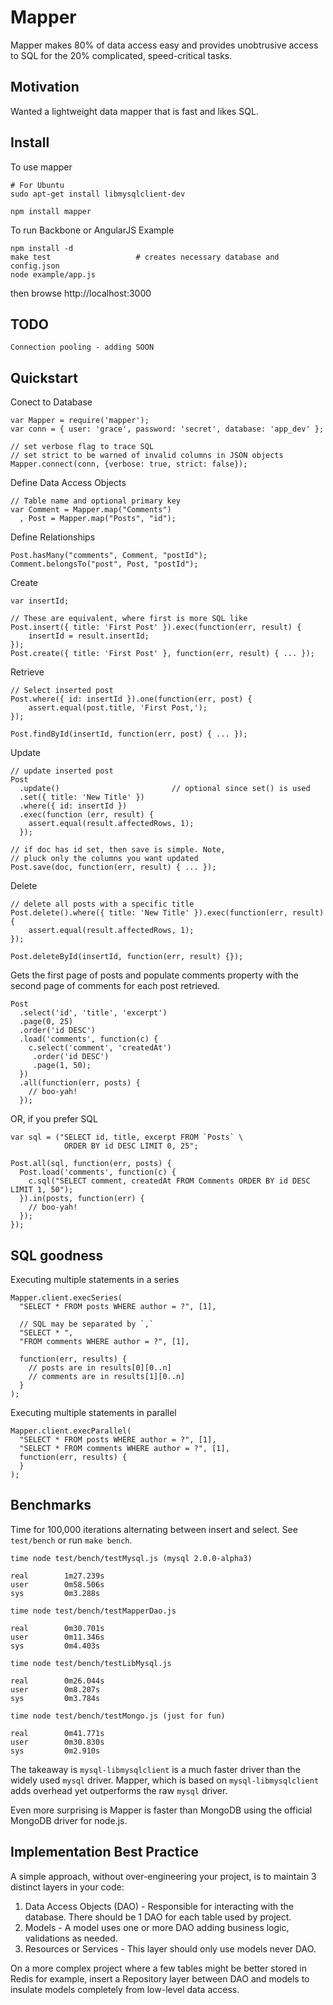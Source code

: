 # Mapper

Mapper makes 80% of data access easy and provides unobtrusive access
to SQL for the 20% complicated, speed-critical tasks.

## Motivation

Wanted a lightweight data mapper that is fast and likes SQL.

## Install

To use mapper

    # For Ubuntu
    sudo apt-get install libmysqlclient-dev

    npm install mapper

To run Backbone or AngularJS Example

    npm install -d
    make test                   # creates necessary database and config.json
    node example/app.js

then browse http://localhost:3000

## TODO

    Connection pooling - adding SOON

## Quickstart

Conect to Database

    var Mapper = require('mapper');
    var conn = { user: 'grace', password: 'secret', database: 'app_dev' };

    // set verbose flag to trace SQL
    // set strict to be warned of invalid columns in JSON objects
    Mapper.connect(conn, {verbose: true, strict: false});

Define Data Access Objects

    // Table name and optional primary key
    var Comment = Mapper.map("Comments")
      , Post = Mapper.map("Posts", "id");

Define Relationships

    Post.hasMany("comments", Comment, "postId");
    Comment.belongsTo("post", Post, "postId");

Create

    var insertId;

    // These are equivalent, where first is more SQL like
    Post.insert({ title: 'First Post' }).exec(function(err, result) {
        insertId = result.insertId;
    });
    Post.create({ title: 'First Post' }, function(err, result) { ... });

Retrieve

    // Select inserted post
    Post.where({ id: insertId }).one(function(err, post) {
        assert.equal(post.title, 'First Post,');
    });

    Post.findById(insertId, function(err, post) { ... });

Update

    // update inserted post
    Post
      .update()                         // optional since set() is used
      .set({ title: 'New Title' })
      .where({ id: insertId })
      .exec(function (err, result) {
        assert.equal(result.affectedRows, 1);
      });

    // if doc has id set, then save is simple. Note,
    // pluck only the columns you want updated
    Post.save(doc, function(err, result) { ... });

Delete

    // delete all posts with a specific title
    Post.delete().where({ title: 'New Title' }).exec(function(err, result) {
        assert.equal(result.affectedRows, 1);
    });

    Post.deleteById(insertId, function(err, result) {});


Gets the first page of posts and populate comments property with
the second page of comments for each post retrieved.

    Post
      .select('id', 'title', 'excerpt')
      .page(0, 25)
      .order('id DESC')
      .load('comments', function(c) {
        c.select('comment', 'createdAt')
         .order('id DESC')
         .page(1, 50);
      })
      .all(function(err, posts) {
        // boo-yah!
      });

OR, if you prefer SQL

    var sql = ("SELECT id, title, excerpt FROM `Posts` \
                ORDER BY id DESC LIMIT 0, 25";

    Post.all(sql, function(err, posts) {
      Post.load('comments', function(c) {
        c.sql("SELECT comment, createdAt FROM Comments ORDER BY id DESC LIMIT 1, 50");
      }).in(posts, function(err) {
        // boo-yah!
      });
    });


## SQL goodness

Executing multiple statements in a series

    Mapper.client.execSeries(
      "SELECT * FROM posts WHERE author = ?", [1],

      // SQL may be separated by `,`
      "SELECT * ",
      "FROM comments WHERE author = ?", [1],

      function(err, results) {
        // posts are in results[0][0..n]
        // comments are in results[1][0..n]
      }
    );


Executing multiple statements in parallel

    Mapper.client.execParallel(
      "SELECT * FROM posts WHERE author = ?", [1],
      "SELECT * FROM comments WHERE author = ?", [1],
      function(err, results) {
      }
    );

## Benchmarks

Time for 100,000 iterations alternating between insert and select. See `test/bench`
or run `make bench`.

    time node test/bench/testMysql.js (mysql 2.0.0-alpha3)

    real        1m27.239s
    user        0m58.506s
    sys         0m3.288s

    time node test/bench/testMapperDao.js

    real        0m30.701s
    user        0m11.346s
    sys         0m4.403s

    time node test/bench/testLibMysql.js

    real        0m26.044s
    user        0m8.207s
    sys         0m3.784s

    time node test/bench/testMongo.js (just for fun)

    real        0m41.771s
    user        0m30.830s
    sys         0m2.910s

The takeaway is `mysql-libmysqlclient` is a much faster driver than the
widely used `mysql` driver. Mapper, which is based on `mysql-libmysqlclient` adds
overhead yet outperforms the raw `mysql` driver.

Even more surprising is Mapper is faster than MongoDB using the official MongoDB
driver for node.js.

## Implementation Best Practice

A simple approach, without over-engineering your project, is to maintain
3 distinct layers in your code:

1. Data Access Objects (DAO) - Responsible for interacting with the database.
   There should be 1 DAO for each table used by project.
2. Models - A model uses one or more DAO adding business logic, validations as needed.
3. Resources or Services - This layer should only use models never DAO.

On a more complex project where a few tables might be better stored in Redis for
example, insert a Repository layer between DAO and models to insulate models
completely from low-level data access.

